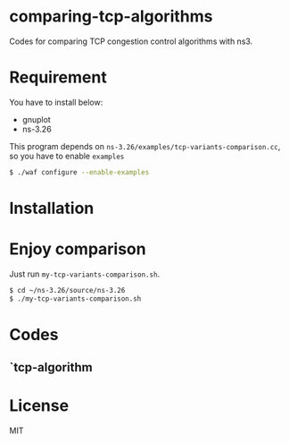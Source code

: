 # comparing-tcp-algorithms

Codes for comparing TCP congestion control algorithms with ns3.

# Requirement
You have to install below:
* gnuplot
* ns-3.26

This program depends on `ns-3.26/examples/tcp-variants-comparison.cc`, so you have to enable `examples`

```bash
$ ./waf configure --enable-examples
```

# Installation

# Enjoy comparison
Just run `my-tcp-variants-comparison.sh`.

```bash
$ cd ~/ns-3.26/source/ns-3.26
$ ./my-tcp-variants-comparison.sh
```

# Codes

## `tcp-algorithm

# License
MIT
